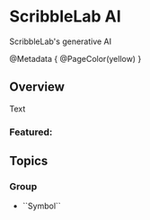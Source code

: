 # ScribbleLab AI

ScribbleLab's generative AI

@Metadata {
    @PageColor(yellow)
}

## Overview

Text

### Featured:


## Topics

### <!--@START_MENU_TOKEN@-->Group<!--@END_MENU_TOKEN@-->

- <!--@START_MENU_TOKEN@-->``Symbol``<!--@END_MENU_TOKEN@-->
